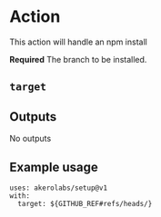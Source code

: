 # Action

This action will handle an npm install

**Required** The branch to be installed.
## `target`

## Outputs
No outputs

## Example usage

```
uses: akerolabs/setup@v1
with:
  target: ${GITHUB_REF#refs/heads/}
```